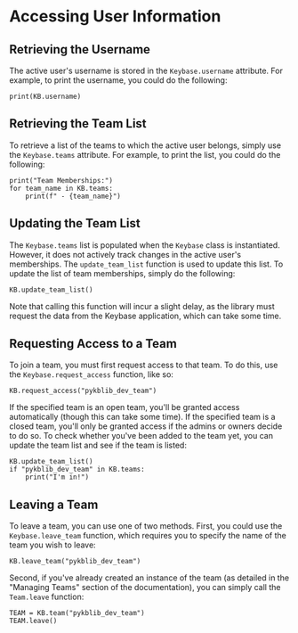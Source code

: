 Accessing User Information
==========================

Retrieving the Username
-----------------------
The active user's username is stored in the `Keybase.username` attribute. For example, to print the username, you could do the following:

```
print(KB.username)
```

Retrieving the Team List
------------------------
To retrieve a list of the teams to which the active user belongs, simply use the `Keybase.teams` attribute. For example, to print the list, you could do the following:

```
print("Team Memberships:")
for team_name in KB.teams:
    print(f" - {team_name}")
```

Updating the Team List
----------------------
The `Keybase.teams` list is populated when the `Keybase` class is instantiated. However, it does not actively track changes in the active user's memberships. The `update_team_list` function is used to update this list. To update the list of team memberships, simply do the following:

```
KB.update_team_list()
```

Note that calling this function will incur a slight delay, as the library must request the data from the Keybase application, which can take some time.

Requesting Access to a Team
---------------------------
To join a team, you must first request access to that team. To do this, use the `Keybase.request_access` function, like so:

```
KB.request_access("pykblib_dev_team")
```

If the specified team is an open team, you'll be granted access automatically (though this can take some time). If the specified team is a closed team, you'll only be granted access if the admins or owners decide to do so. To check whether you've been added to the team yet, you can update the team list and see if the team is listed:

```
KB.update_team_list()
if "pykblib_dev_team" in KB.teams:
    print("I'm in!")
```

Leaving a Team
--------------
To leave a team, you can use one of two methods. First, you could use the `Keybase.leave_team` function, which requires you to specify the name of the team you wish to leave:

```
KB.leave_team("pykblib_dev_team")
```

Second, if you've already created an instance of the team (as detailed in the "Managing Teams" section of the documentation), you can simply call the `Team.leave` function:

```
TEAM = KB.team("pykblib_dev_team")
TEAM.leave()
```
